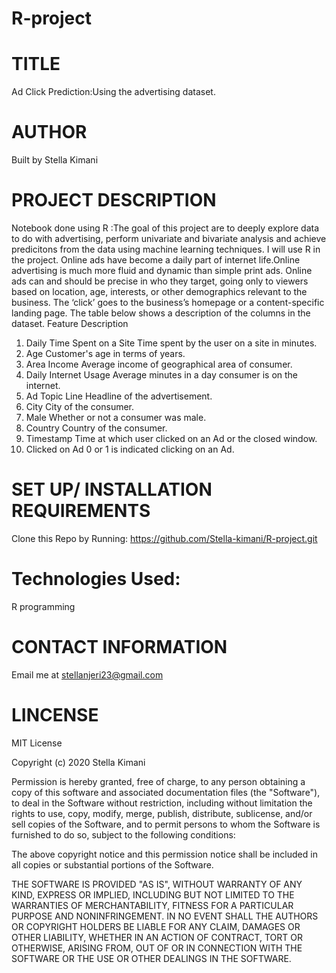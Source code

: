 # R-project
# TITLE
Ad Click Prediction:Using the advertising dataset.


# AUTHOR
Built by Stella Kimani

# PROJECT DESCRIPTION
Notebook done using R :The goal of this project are to deeply explore data to do with advertising, perform univariate and bivariate analysis and achieve predicitons from the data using machine learning techniques. I will use R in the project.
Online ads have become a daily part of internet life.Online advertising is much more fluid and dynamic than simple print ads. Online ads can and should be precise in who they target, going only to viewers based on location, age, interests, or other demographics relevant to the business. The ‘click’ goes to the business’s homepage or a content-specific landing page.
The table below shows a description of the columns in the dataset.
Feature	                                            Description
1. Daily                                    Time Spent on a Site	Time spent by the user on a site in minutes.
2. Age	                                    Customer's age in terms of years.
3. Area Income	                            Average income of geographical area of consumer.
4. Daily Internet Usage	                    Average minutes in a day consumer is on the internet.
5. Ad Topic Line	                          Headline of the advertisement.
6. City	                                    City of the consumer.
7. Male	                                    Whether or not a consumer was male.
8. Country	                                Country of the consumer.
9. Timestamp	                              Time at which user clicked on an Ad or the closed window.
10. Clicked on Ad	                          0 or 1 is indicated clicking on an Ad.
# SET UP/ INSTALLATION REQUIREMENTS
Clone this Repo by Running: https://github.com/Stella-kimani/R-project.git

# Technologies Used:
R programming

# CONTACT INFORMATION
Email me at stellanjeri23@gmail.com

# LINCENSE
MIT License

Copyright (c) 2020 Stella Kimani

Permission is hereby granted, free of charge, to any person obtaining a copy of this software and associated documentation files (the "Software"), to deal in the Software without restriction, including without limitation the rights to use, copy, modify, merge, publish, distribute, sublicense, and/or sell copies of the Software, and to permit persons to whom the Software is furnished to do so, subject to the following conditions:

The above copyright notice and this permission notice shall be included in all copies or substantial portions of the Software.

THE SOFTWARE IS PROVIDED "AS IS", WITHOUT WARRANTY OF ANY KIND, EXPRESS OR IMPLIED, INCLUDING BUT NOT LIMITED TO THE WARRANTIES OF MERCHANTABILITY, FITNESS FOR A PARTICULAR PURPOSE AND NONINFRINGEMENT. IN NO EVENT SHALL THE AUTHORS OR COPYRIGHT HOLDERS BE LIABLE FOR ANY CLAIM, DAMAGES OR OTHER LIABILITY, WHETHER IN AN ACTION OF CONTRACT, TORT OR OTHERWISE, ARISING FROM, OUT OF OR IN CONNECTION WITH THE SOFTWARE OR THE USE OR OTHER DEALINGS IN THE SOFTWARE.
